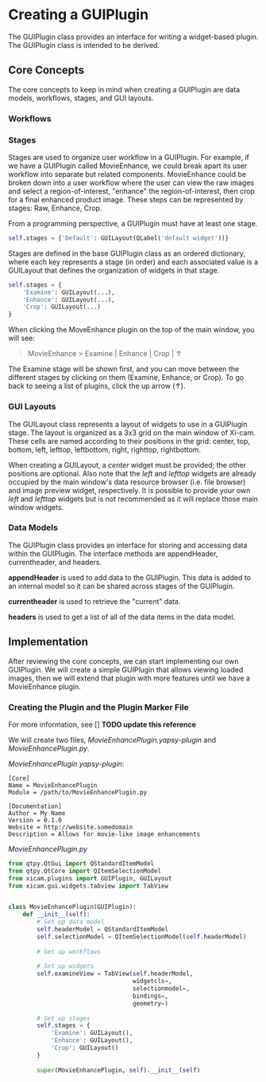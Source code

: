 # Creating a GUIPlugin

The GUIPlugin class provides an interface for writing a widget-based plugin.
The GUIPlugin class is intended to be derived.

## Core Concepts

The core concepts to keep in mind when creating a GUIPlugin are data models,
workflows, stages, and GUI layouts.

### Workflows

### Stages

Stages are used to organize user workflow in a GUIPlugin. For example, if we
have a GUIPlugin called MovieEnhance, we could break apart its user workflow
into separate but related components. MovieEnhance could be broken down into
a user workflow where the user can view the raw images and select a
region-of-interest, "enhance" the region-of-interest, then crop for a final
enhanced product image. These steps can be represented by stages: Raw,
Enhance, Crop.

From a programming perspective, a GUIPlugin must have at least one stage.

```python
self.stages = {'Default': GUILayout(QLabel('default widget'))}
```

Stages are defined in the base GUIPlugin class as an ordered dictionary,
where each key represents a stage (in order) and each associated value
is a GUILayout that defines the organization of widgets in that stage.

```python
self.stages = {
    'Examine': GUILayout(...),
    'Enhance': GUILayout(...),
    'Crop': GUILayout(...)
}
```

When clicking the MoveEnhance plugin on the top of the main window, you will see:

> MovieEnhance > Examine | Enhance | Crop | &uarr;

The Examine stage will be shown first, and you can move between the different
stages by clicking on them (Examine, Enhance, or Crop). To go back to seeing
a list of plugins, click the up arrow (&uarr;).

### GUI Layouts

The GUILayout class represents a layout of widgets to use in a GUIPlugin stage.
The layout is organized as a 3x3 grid on the main window of Xi-cam. These cells
are named according to their positions in the grid: center, top, bottom, left,
lefttop, leftbottom, right, righttop, rightbottom. 

When creating a GUILayout,
a *center* widget must be provided; the other positions are optional. Also note
that the *left* and *lefttop* widgets are already occupied by the main window's
data resource browser (i.e. file browser) and image preview widget, respectively.
It is possible to provide your own *left* and *lefttop* widgets but is not
recommended as it will replace those main window widgets.

### Data Models

The GUIPlugin class provides an interface for storing and accessing data within
the GUIPlugin. The interface methods are appendHeader, currentheader, and headers.

**appendHeader** is used to add data to the GUIPlugin. This data is added to an
internal model so it can be shared across stages of the GUIPlugin.

**currentheader** is used to retrieve the "current" data.

**headers** is used to get a list of all of the data items in the data model.

## Implementation

After reviewing the core concepts, we can start implementing our own GUIPlugin.
We will create a simple GUIPlugin that allows viewing loaded images, then we
will extend that plugin with more features until we have a MovieEnhance plugin.

### Creating the Plugin and the Plugin Marker File

For more information, see [] **TODO update this reference**

We will create two files, *MovieEnhancePlugin.yapsy-plugin* and 
*MovieEnhancePlugin.py*.

*MovieEnhancePlugin.yapsy-plugin*:
```
[Core]
Name = MovieEnhancePlugin
Module = /path/to/MovieEnhancePlugin.py

[Documentation]
Author = My Name
Version = 0.1.0
Website = http://website.somedomain
Description = Allows for movie-like image enhancements
```

*MovieEnhancePlugin.py*
```python
from qtpy.QtGui import QStandardItemModel
from qtpy.QtCore import QItemSelectionModel
from xicam.plugins import GUIPlugin, GUILayout
from xicam.gui.widgets.tabview import TabView


class MovieEnhancePlugin(GUIPlugin):
    def __init__(self):
        # Set up data model
        self.headerModel = QStandardItemModel
        self.selectionModel = QItemSelectionModel(self.headerModel)
        
        # Set up workflows
        
        # Set up widgets
        self.examineView = TabView(self.headerModel,
                                   widgetcls=,
                                   selectionmodel=,
                                   bindings=,
                                   geometry=)
        
        # Set up stages
        self.stages = {
            'Examine': GUILayout(),
            'Enhance': GUILayout(),
            'Crop': GUILayout()
        }
        
        super(MovieEnhancePlugin, self).__init__(self)
```
